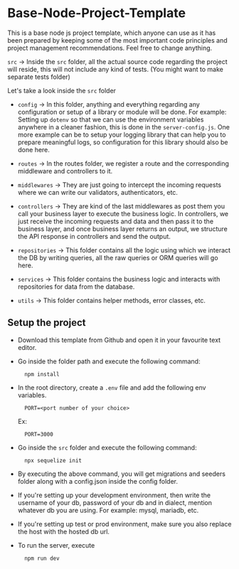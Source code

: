 # Base-Node-Project-Template

This is a base node js project template, which anyone can use as it has been prepared by keeping some of the most important code principles and project management recommendations. Feel free to change anything.

`src` -> Inside the `src` folder, all the actual source code regarding the project will reside, this will not include any kind of tests. (You might want to make separate tests folder)

Let's take a look inside the `src` folder

- `config` -> In this folder, anything and everything regarding any configuration or setup of a library or module will be done. For example: Setting up `dotenv` so that we can use the environment variables anywhere in a cleaner fashion, this is done in the `server-config.js`. One more example can be to setup your logging library that can help you to prepare meaningful logs, so configuration for this library should also be done here.

- `routes` -> In the routes folder, we register a route and the corresponding middleware and controllers to it.

- `middlewares` -> They are just going to intercept the incoming requests where we can write our validators, authenticators, etc.

- `controllers` -> They are kind of the last middlewares as post them you call your business layer to execute the business logic. In controllers, we just receive the incoming requests and data and then pass it to the business layer, and once business layer returns an output, we structure the API response in controllers and send the output.

- `repositories` -> This folder contains all the logic using which we interact the DB by writing queries, all the raw queries or ORM queries will go here.

- `services` -> This folder contains the business logic and interacts with repositories for data from the database.

- `utils` -> This folder contains helper methods, error classes, etc.

## Setup the project

- Download this template from Github and open it in your favourite text editor.
- Go inside the folder path and execute the following command:

  ```text
    npm install
  ```

- In the root directory, create a `.env` file and add the following env variables.

  ```text
    PORT=<port number of your choice>
  ```

  Ex:

  ```text
    PORT=3000
  ```

- Go inside the `src` folder and execute the following command:

  ```text
    npx sequelize init
  ```

- By executing the above command, you will get migrations and seeders folder along with a config.json inside the config folder.
- If you're setting up your development environment, then write the username of your db, password of your db and in dialect, mention whatever db you are using. For example: mysql, mariadb, etc.
- If you're setting up test or prod environment, make sure you also replace the host with the hosted db url.

- To run the server, execute

  ```text
    npm run dev
  ```
